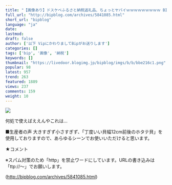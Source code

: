 ```yaml
---
title: "【画像あり】ドスケベふるさと納税返礼品、ちょっとヤバイｗｗｗｗｗｗｗｗｗ BIPブログ"
full_url: "http://bipblog.com/archives/5841085.html"
short_url: "bipblog"
language: "ja"
date: 
lastmod: 
draft: false
author: ['以下 VipにかわりましてBipがお送りします']
categories: []
tags: ['bip', '画像', '納税']
keywords: []
thumbnail: "https://livedoor.blogimg.jp/bipblog/imgs/b/b/bbe216c1.png"
popular: 98
latest: 957
trend: 263
featured: 1889
views: 237
comments: 159
weight: 10
---
```


![](https://livedoor.blogimg.jp/bipblog/imgs/b/b/bbe216c1.png)

<div><p>何処で使えばええんやこれは…</p><p>■生産者の声 大きすぎず小さすぎず、「丁度いい貝幅12cm前後のホタテ貝」を使用しておりますので、あらゆるシーンでお使いいただけると思います。</p><p class='meiryo'>★コメント</p><p class='center'><p class='kyakuchu center'>※スパム対策のため「http」を禁止ワードにしています。URLの書き込みは「ttp://～」でお願いします。</p></p> </div>

(http://bipblog.com/archives/5841085.html)
